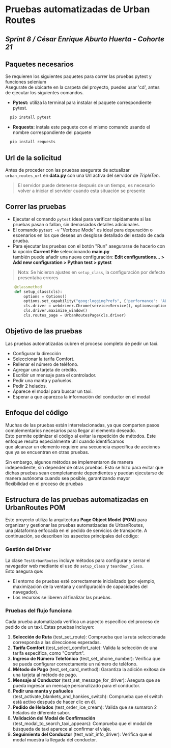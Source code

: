 # Pruebas automatizadas de Urban Routes
## _Sprint 8 / César Enrique Aburto Huerta - Cohorte 21_
## Paquetes necesarios

Se requieren los siguientes paquetes para correr las pruebas pytest y funciones selenium<br>
Asegurate de ubicarte en la carpeta del proyecto, puedes usar 'cd', antes de ejecutar los siguientes comandos.

- **Pytest:** utiliza la terminal para instalar el paquete correspondiente pytest. 
```sh
  pip install pytest
```
- **Requests:** instala este paquete con el mismo comando usando el nombre correspondiente del paquete 
```sh
  pip install requests
```
## Url de la solicitud
Antes de proceder con las pruebas asegurate de actualizar `urban_routes_url` en **data.py** con una Url activa del servidor de _TripleTen_.<br>
>El servidor puede detenerse después de un tiempo, es necesario volver a iniciar el servidor cuando esta situación se presente
## Correr las pruebas
- Ejecutar el comando `pytest` ideal para verificar rápidamente si las pruebas pasan o fallan, sin demasiados detalles adicionales.<br>
- El comando `pytest -v` "Verbose Mode" es ideal para depuración o escenarios en los que deseas un desglose detallado del estado de cada prueba.<br>
- Para ejecutar las pruebas con el botón "Run" asegurarse de hacerlo con la opción **Current File** seleccionando **main.py**<br>
también puede añadir una nueva configuración: **Edit configurations... > Add new configuration > Python test > pytest**
> Nota: Se hicieron ajustes en `setup_class`, la configuración por defecto presentaba errores
```python
    @classmethod
    def setup_class(cls):
        options = Options()
        options.set_capability("goog:loggingPrefs", {'performance': 'ALL'})
        cls.driver = webdriver.Chrome(service=Service(), options=options)
        cls.driver.maximize_window()
        cls.routes_page = UrbanRoutesPage(cls.driver)
```
## Objetivo de las pruebas
Las pruebas automatizadas cubren el proceso completo de pedir un taxi.

- Configurar la dirección
- Seleccionar la tarifa Comfort.
- Rellenar el número de teléfono.
- Agregar una tarjeta de crédito.
- Escribir un mensaje para el controlador.
- Pedir una manta y pañuelos.
- Pedir 2 helados.
- Aparece el modal para buscar un taxi.
- Esperar a que aparezca la información del conductor en el modal

## Enfoque del código

Muchas de las pruebas están interrelacionadas, ya que comparten pasos complementarios necesarios para llegar al elemento deseado. <br>
Esto permite optimizar el código al evitar la repetición de métodos. Este enfoque resulta especialmente útil cuando identificamos <br>
que alcanzar un elemento requiere una secuencia específica de acciones que ya se encuentran en otras pruebas.<br>

Sin embargo, algunos métodos se implementaron de manera independiente, sin depender de otras pruebas. Esto se hizo para evitar que <br>
dichas pruebas sean completamente dependientes y puedan ejecutarse de manera autónoma cuando sea posible, garantizando mayor <br>
flexibilidad en el proceso de pruebas

## Estructura de las pruebas automatizadas en UrbanRoutes POM

Este proyecto utiliza la arquitectura **Page Object Model (POM)** para organizar y gestionar las pruebas automatizadas de UrbanRoutes, <br>
una plataforma enfocada en el pedido de servicios de transporte. A continuación, se describen los aspectos principales del código:

### Gestión del Driver

La clase `TestUrbanRoutes` incluye métodos para configurar y cerrar el navegador web mediante el uso de `setup_class` y `teardown_class`. <br>
Esto asegura que:

- El entorno de pruebas esté correctamente inicializado (por ejemplo, maximización de la ventana y configuración de capacidades del navegador).
- Los recursos se liberen al finalizar las pruebas.

### Pruebas del flujo funciona

Cada prueba automatizada verifica un aspecto específico del proceso de pedido de un taxi. Estas pruebas incluyen:

1. **Selección de Ruta** (test_set_route): Comprueba que la ruta seleccionada corresponda a las direcciones esperadas.
2. **Tarifa Comfort** (test_select_comfort_rate): Valida la selección de una tarifa específica, como "Comfort".
3. **Ingreso de Número Telefónico** (test_set_phone_number): Verifica que se pueda configurar correctamente un número de teléfono.
4. **Método de Pago** (test_set_card_method): Garantiza la adición exitosa de una tarjeta al método de pago.
5. **Mensaje al Conductor** (test_set_message_for_driver): Asegura que se pueda ingresar un mensaje personalizado para el conductor.
6. **Pedir una manta y pañuelos** (test_activate_blankets_and_hankies_switch): Comprueba que el switch está activo después de hacer clic en él.
7. **Pedido de Helados** (test_order_ice_cream): Valida que se sumaron 2 helados de diferente sabor.
8. **Validación del Modal de Confirmación** (test_modal_to_search_taxi_appears): Comprueba que el modal de búsqueda de taxi aparece al confirmar el viaje.
9. **Seguimiento del Conductor** (test_wait_info_driver): Verifica que el modal muestra la llegada del conductor.